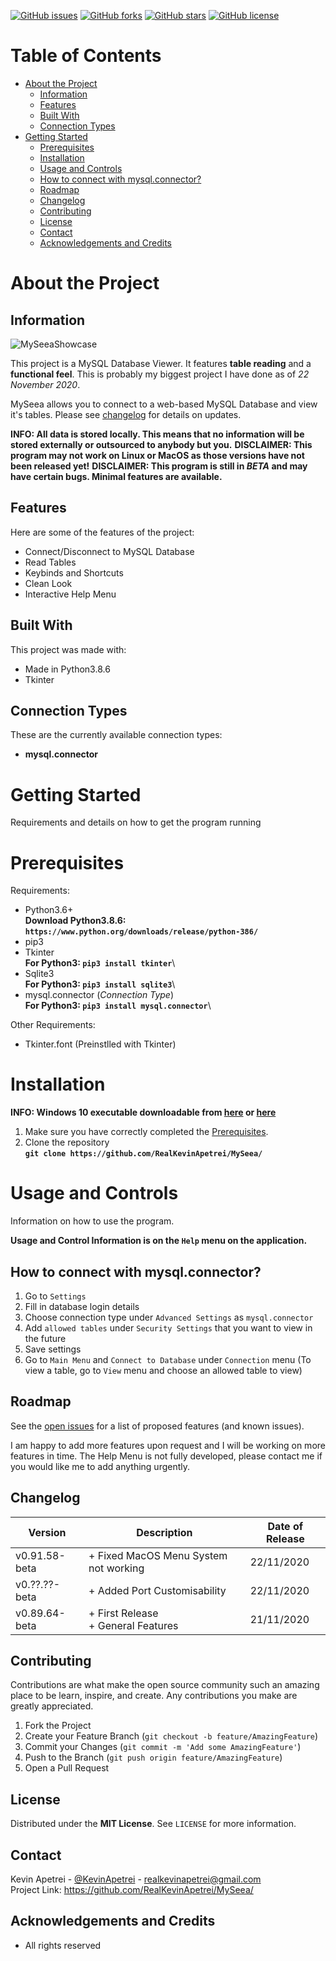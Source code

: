 [![GitHub issues](https://img.shields.io/github/issues/RealKevinApetrei/MySeea)](https://github.com/RealKevinApetrei/MySeea/issues) 
[![GitHub forks](https://img.shields.io/github/forks/RealKevinApetrei/MySeea)](https://github.com/RealKevinApetrei/MySeea/network)
[![GitHub stars](https://img.shields.io/github/stars/RealKevinApetrei/MySeea)](https://github.com/RealKevinApetrei/MySeea/stargazers)
[![GitHub license](https://img.shields.io/github/license/RealKevinApetrei/MySeea)](https://github.com/RealKevinApetrei/MySeea/blob/master/LICENSE)

# Table of Contents
- [About the Project](#about-the-project)
  - [Information](#information)
  - [Features](#features)
  - [Built With](#built-with)
  - [Connection Types](#connection-types)
- [Getting Started](#getting-started)
  - [Prerequisites](#prerequisites)
  - [Installation](#installation)
  - [Usage and Controls](#usage-and-controls)
  - [How to connect with mysql.connector?](#how-to-connect-with-mysqlconnector)
  - [Roadmap](#roadmap)
  - [Changelog](#changelog)
  - [Contributing](#contributing)
  - [License](#license)
  - [Contact](#contact)
  - [Acknowledgements and Credits](#acknowledgements-and-credits)

# About the Project
## Information
![MySeeaShowcase](https://user-images.githubusercontent.com/65184258/99902135-531b5380-2cb3-11eb-860a-921eaa8f1479.PNG)


This project is a MySQL Database Viewer. It features **table reading** and a **functional feel**.
This is probably my biggest project I have done as of *22 November 2020*.

MySeea allows you to connect to a web-based MySQL Database and view it's tables.
Please see [changelog](#changelog) for details on updates.

**INFO: All data is stored locally. This means that no information will be stored externally or outsourced to anybody but you.**
**DISCLAIMER: This program may not work on Linux or MacOS as those versions have not been released yet!**
**DISCLAIMER: This program is still in *BETA* and may have certain bugs. Minimal features are available.**

## Features
Here are some of the features of the project:

- Connect/Disconnect to MySQL Database
- Read Tables
- Keybinds and Shortcuts
- Clean Look
- Interactive Help Menu

## Built With
This project was made with:

- Made in Python3.8.6
- Tkinter

## Connection Types
These are the currently available connection types:

- **mysql.connector**

# Getting Started
Requirements and details on how to get the program running

# Prerequisites
Requirements:

- Python3.6+\
  **Download Python3.8.6: `https://www.python.org/downloads/release/python-386/`**
- pip3
- Tkinter\
  **For Python3: `pip3 install tkinter`**\
- Sqlite3\
  **For Python3: `pip3 install sqlite3`**\
- mysql.connector (*Connection Type*)\
  **For Python3: `pip3 install mysql.connector`**\
  
Other Requirements:

- Tkinter.font (Preinstlled with Tkinter)

# Installation
**INFO: Windows 10 executable downloadable from [here](https://github.com/RealKevinApetrei/MySeea/releases) or [here](https://github.com/RealKevinApetrei/MySeea/tree/main/Windows%2010%20(Executable))**

1. Make sure you have correctly completed the [Prerequisites](#prerequisites).
2. Clone the repository\
   **`git clone https://github.com/RealKevinApetrei/MySeea/`**

# Usage and Controls
Information on how to use the program.

**Usage and Control Information is on the `Help` menu on the application.**

## How to connect with mysql.connector?

1. Go to `Settings`
2. Fill in database login details
3. Choose connection type under `Advanced Settings` as `mysql.connector`
4. Add `allowed tables` under `Security Settings` that you want to view in the future
5. Save settings
6. Go to `Main Menu` and `Connect to Database` under `Connection` menu
(To view a table, go to `View` menu and choose an allowed table to view)

## Roadmap

See the [open issues](https://github.com/RealKevinApetrei/MySeea/issues) for a list of proposed features (and known issues).

I am happy to add more features upon request and I will be working on more features in time. The Help Menu is not fully developed, please contact me if you would like me to add anything urgently.

## Changelog

| Version | Description | Date of Release |
| ----------- | ----------- | ----------- |
| v0.91.58-beta | + Fixed MacOS Menu System not working | 22/11/2020|
| v0.??.??-beta | + Added Port Customisability | 22/11/2020 |
| v0.89.64-beta | + First Release<br>+ General Features | 21/11/2020 |

## Contributing

Contributions are what make the open source community such an amazing place to be learn, inspire, and create. Any contributions you make are greatly appreciated.

1. Fork the Project
2. Create your Feature Branch (`git checkout -b feature/AmazingFeature`)
3. Commit your Changes (`git commit -m 'Add some AmazingFeature'`)
4. Push to the Branch (`git push origin feature/AmazingFeature`)
5. Open a Pull Request

## License

Distributed under the **MIT License**. See `LICENSE` for more information.

## Contact

Kevin Apetrei - [@KevinApetrei](https://twitter.com/KevinApetrei) - realkevinapetrei@gmail.com\
Project Link: https://github.com/RealKevinApetrei/MySeea/

## Acknowledgements and Credits
- All rights reserved
